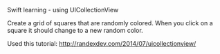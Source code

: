 Swift learning - using UICollectionView 

Create a grid of squares that are randomly colored.  When you click on a square it should change to a new random color.

Used this tutorial: http://randexdev.com/2014/07/uicollectionview/
